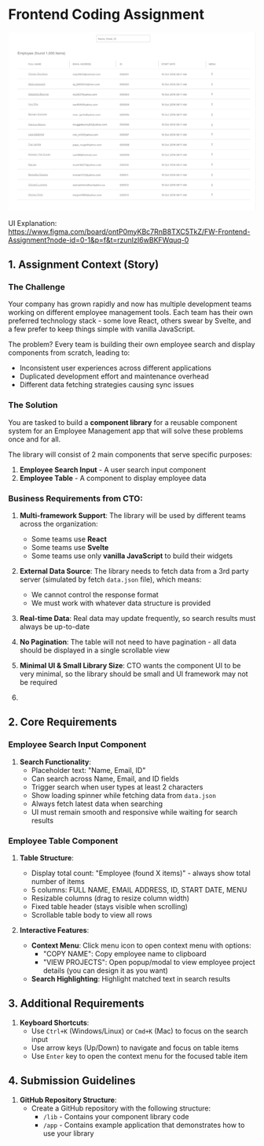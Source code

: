 # Frontend Coding Assignment

![Cover Image](_assigment_doc_asset_/cover.png)

UI Explanation:
https://www.figma.com/board/ontP0myKBc7RnB8TXC5TkZ/FW-Frontend-Assignment?node-id=0-1&p=f&t=rzunIzI6wBKFWquq-0

## 1. Assignment Context (Story)

### The Challenge
Your company has grown rapidly and now has multiple development teams working on different employee management tools. Each team has their own preferred technology stack - some love React, others swear by Svelte, and a few prefer to keep things simple with vanilla JavaScript.

The problem? Every team is building their own employee search and display components from scratch, leading to:
- Inconsistent user experiences across different applications
- Duplicated development effort and maintenance overhead
- Different data fetching strategies causing sync issues

### The Solution
You are tasked to build a **component library** for a reusable component system for an Employee Management app that will solve these problems once and for all.

The library will consist of 2 main components that serve specific purposes:
1. **Employee Search Input** - A user search input component
2. **Employee Table** - A component to display employee data

### Business Requirements from CTO:
1. **Multi-framework Support**: The library will be used by different teams across the organization:
   - Some teams use **React**
   - Some teams use **Svelte**
   - Some teams use only **vanilla JavaScript** to build their widgets

2. **External Data Source**: The library needs to fetch data from a 3rd party server (simulated by fetch `data.json` file), which means:
   - We cannot control the response format
   - We must work with whatever data structure is provided

3. **Real-time Data**: Real data may update frequently, so search results must always be up-to-date

4. **No Pagination**: The table will not need to have pagination - all data should be displayed in a single scrollable view

4. **Minimal UI & Small Library Size**: CTO wants the component UI to be very minimal, so the library should be small and UI framework may not be required

5.

## 2. Core Requirements

### Employee Search Input Component
1. **Search Functionality**:
   - Placeholder text: "Name, Email, ID"
   - Can search across Name, Email, and ID fields
   - Trigger search when user types at least 2 characters
   - Show loading spinner while fetching data from `data.json`
   - Always fetch latest data when searching
   - UI must remain smooth and responsive while waiting for search results

### Employee Table Component
1. **Table Structure**:
   - Display total count: "Employee (found X items)" - always show total number of items
   - 5 columns: FULL NAME, EMAIL ADDRESS, ID, START DATE, MENU
   - Resizable columns (drag to resize column width)
   - Fixed table header (stays visible when scrolling)
   - Scrollable table body to view all rows

2. **Interactive Features**:
   - **Context Menu**: Click menu icon to open context menu with options:
     - "COPY NAME": Copy employee name to clipboard
     - "VIEW PROJECTS": Open popup/modal to view employee project details (you can design it as you want)
   - **Search Highlighting**: Highlight matched text in search results


## 3. Additional Requirements

1. **Keyboard Shortcuts**:
   - Use `Ctrl+K` (Windows/Linux) or `Cmd+K` (Mac) to focus on the search input
   - Use arrow keys (Up/Down) to navigate and focus on table items
   - Use `Enter` key to open the context menu for the focused table item

## 4. Submission Guidelines

1. **GitHub Repository Structure**:
   - Create a GitHub repository with the following structure:
     - `/lib` - Contains your component library code
     - `/app` - Contains example application that demonstrates how to use your library


